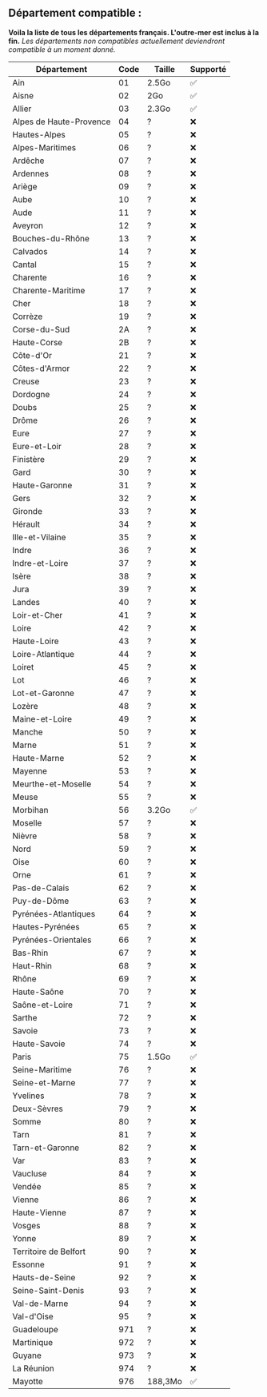 ## Département compatible : 
**Voila la liste de tous les départements français. L'outre-mer est inclus à la fin.**
*Les départements non compatibles actuellement deviendront compatible à un moment donné.*


| Département            | Code                | Taille | Supporté   |
|------------------------|---------------------|--------|------------|
| Ain                    | 01                  | 2.5Go  | ✅         |
| Aisne                  | 02                  | 2Go    | ✅         |
| Allier                 | 03                  | 2.3Go  | ✅         |
| Alpes de Haute-Provence| 04                  | ?      | ❌         |
| Hautes-Alpes           | 05                  | ?      | ❌         |
| Alpes-Maritimes        | 06                  | ?      | ❌         |
| Ardêche                | 07                  | ?      | ❌         |
| Ardennes               | 08                  | ?      | ❌         |
| Ariège                 | 09                  | ?      | ❌         |
| Aube                   | 10                  | ?      | ❌         |
| Aude                   | 11                  | ?      | ❌         |
| Aveyron                | 12                  | ?      | ❌         |
| Bouches-du-Rhône       | 13                  | ?      | ❌         |
| Calvados               | 14                  | ?      | ❌         |
| Cantal                 | 15                  | ?      | ❌         |
| Charente               | 16                  | ?      | ❌         |
| Charente-Maritime      | 17                  | ?      | ❌         |
| Cher                   | 18                  | ?      | ❌         |
| Corrèze                | 19                  | ?      | ❌         |
| Corse-du-Sud           | 2A                  | ?      | ❌         |
| Haute-Corse            | 2B                  | ?      | ❌         |
| Côte-d'Or              | 21                  | ?      | ❌         |
| Côtes-d'Armor          | 22                  | ?      | ❌         |
| Creuse                 | 23                  | ?      | ❌         |
| Dordogne               | 24                  | ?      | ❌         |
| Doubs                  | 25                  | ?      | ❌         |
| Drôme                  | 26                  | ?      | ❌         |
| Eure                   | 27                  | ?      | ❌         |
| Eure-et-Loir           | 28                  | ?      | ❌         |
| Finistère              | 29                  | ?      | ❌         |
| Gard                   | 30                  | ?      | ❌         |
| Haute-Garonne          | 31                  | ?      | ❌         |
| Gers                   | 32                  | ?      | ❌         |
| Gironde                | 33                  | ?      | ❌         |
| Hérault                | 34                  | ?      | ❌         |
| Ille-et-Vilaine        | 35                  | ?      | ❌         |
| Indre                  | 36                  | ?      | ❌         |
| Indre-et-Loire         | 37                  | ?      | ❌         |
| Isère                  | 38                  | ?      | ❌         |
| Jura                   | 39                  | ?      | ❌         |
| Landes                 | 40                  | ?      | ❌         |
| Loir-et-Cher           | 41                  | ?      | ❌         |
| Loire                  | 42                  | ?      | ❌         |
| Haute-Loire            | 43                  | ?      | ❌         |
| Loire-Atlantique       | 44                  | ?      | ❌         |
| Loiret                 | 45                  | ?      | ❌         |
| Lot                    | 46                  | ?      | ❌         |
| Lot-et-Garonne         | 47                  | ?      | ❌         |
| Lozère                 | 48                  | ?      | ❌         |
| Maine-et-Loire         | 49                  | ?      | ❌         |
| Manche                 | 50                  | ?      | ❌         |
| Marne                  | 51                  | ?      | ❌         |
| Haute-Marne            | 52                  | ?      | ❌         |
| Mayenne                | 53                  | ?      | ❌         |
| Meurthe-et-Moselle     | 54                  | ?      | ❌         |
| Meuse                  | 55                  | ?      | ❌         |
| Morbihan               | 56                  | 3.2Go  | ✅         |
| Moselle                | 57                  | ?      | ❌         |
| Nièvre                 | 58                  | ?      | ❌         |
| Nord                   | 59                  | ?      | ❌         |
| Oise                   | 60                  | ?      | ❌         |
| Orne                   | 61                  | ?      | ❌         |
| Pas-de-Calais          | 62                  | ?      | ❌         |
| Puy-de-Dôme            | 63                  | ?      | ❌         |
| Pyrénées-Atlantiques   | 64                  | ?      | ❌         |
| Hautes-Pyrénées        | 65                  | ?      | ❌         |
| Pyrénées-Orientales    | 66                  | ?      | ❌         |
| Bas-Rhin               | 67                  | ?      | ❌         |
| Haut-Rhin              | 68                  | ?      | ❌         |
| Rhône                  | 69                  | ?      | ❌         |
| Haute-Saône            | 70                  | ?      | ❌         |
| Saône-et-Loire         | 71                  | ?      | ❌         |
| Sarthe                 | 72                  | ?      | ❌         |
| Savoie                 | 73                  | ?      | ❌         |
| Haute-Savoie           | 74                  | ?      | ❌         |
| Paris                  | 75                  | 1.5Go  | ✅         |
| Seine-Maritime         | 76                  | ?      | ❌         |
| Seine-et-Marne         | 77                  | ?      | ❌         |
| Yvelines               | 78                  | ?      | ❌         |
| Deux-Sèvres            | 79                  | ?      | ❌         |
| Somme                  | 80                  | ?      | ❌         |
| Tarn                   | 81                  | ?      | ❌         |
| Tarn-et-Garonne        | 82                  | ?      | ❌         |
| Var                    | 83                  | ?      | ❌         |
| Vaucluse               | 84                  | ?      | ❌         |
| Vendée                 | 85                  | ?      | ❌         |
| Vienne                 | 86                  | ?      | ❌         |
| Haute-Vienne           | 87                  | ?      | ❌         |
| Vosges                 | 88                  | ?      | ❌         |
| Yonne                  | 89                  | ?      | ❌         |
| Territoire de Belfort  | 90                  | ?      | ❌         |
| Essonne                | 91                  | ?      | ❌         |
| Hauts-de-Seine         | 92                  | ?      | ❌         |
| Seine-Saint-Denis      | 93                  | ?      | ❌         |
| Val-de-Marne           | 94                  | ?      | ❌         |
| Val-d'Oise             | 95                  | ?      | ❌         |
| Guadeloupe             | 971                 | ?      | ❌         |
| Martinique             | 972                 | ?      | ❌         |
| Guyane                 | 973                 | ?      | ❌         |
| La Réunion             | 974                 | ?      | ❌         |
| Mayotte                | 976                 | 188,3Mo| ✅         |



